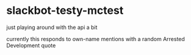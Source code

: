 # slackbot-testy-mctest
just playing around with the api a bit

currently this responds to own-name mentions with a random Arrested Development quote
